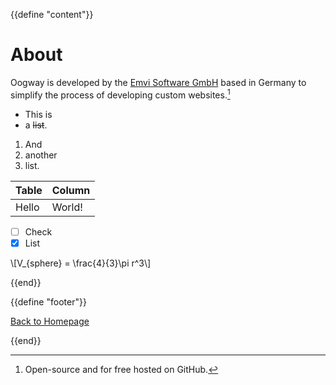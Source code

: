 {{define "content"}}

# About
    
Oogway is developed by the <a href="https://emvi.com" target="_blank">Emvi Software GmbH</a> based in Germany to simplify the process of developing custom websites.[^1]

* This is
* a ~~list~~.

1. And
2. another
3. list.

| Table | Column |
| - | - |
| Hello | World! |

- [ ] Check
- [x] List

\\[V_{sphere} = \frac{4}{3}\pi r^3\\]

[^1]: Open-source and for free hosted on GitHub.

{{end}}

{{define "footer"}}

[Back to Homepage](/)

{{end}}
